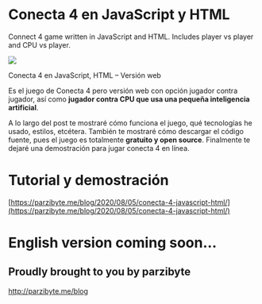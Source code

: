 # Conecta 4 en JavaScript y HTML
Connect 4 game written in JavaScript and HTML. Includes player vs player and CPU vs player.

[![](https://parzibyte.me/blog/wp-content/uploads/2020/08/Conecta-4-en-JavaScript-HTML-Versi%C3%B3n-web.png)](https://parzibyte.me/blog/wp-content/uploads/2020/08/Conecta-4-en-JavaScript-HTML-Versi%C3%B3n-web.png)

Conecta 4 en JavaScript, HTML – Versión web

Es el juego de Conecta 4 pero versión web con opción jugador contra jugador, así como  **jugador contra CPU que usa una pequeña inteligencia artificial**.

A lo largo del post te mostraré cómo funciona el juego, qué tecnologías he usado, estilos, etcétera. También te mostraré cómo descargar el código fuente, pues el juego es totalmente  **gratuito y open source**. Finalmente te dejaré una demostración para jugar conecta 4 en línea.

# Tutorial y demostración
[https://parzibyte.me/blog/2020/08/05/conecta-4-javascript-html/](https://parzibyte.me/blog/2020/08/05/conecta-4-javascript-html/)

# English version coming soon...

## Proudly brought to you by parzibyte
http://parzibyte.me/blog